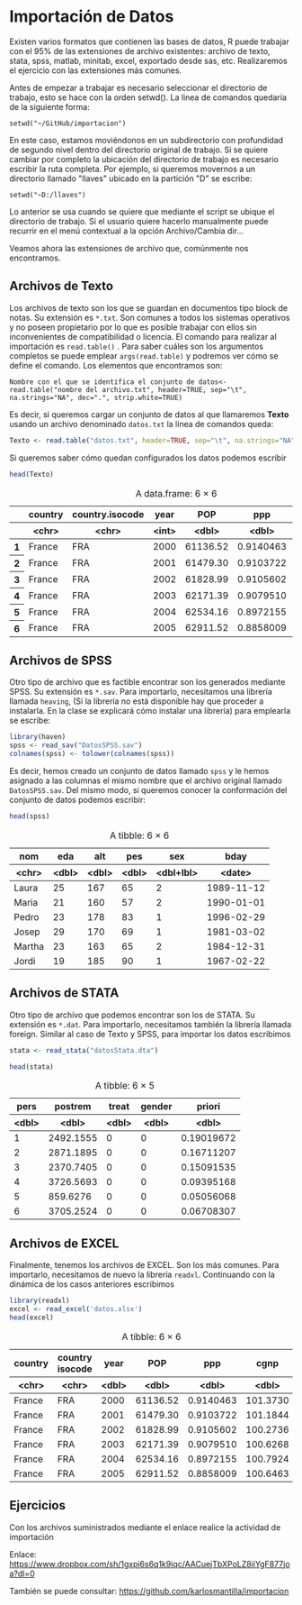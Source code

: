 
# Importación de Datos

Existen varios formatos que contienen las bases de datos, R puede trabajar con el 95% de las extensiones de archivo existentes: archivo de texto, stata, spss, matlab, minitab, excel, exportado desde sas, etc. Realizaremos el ejercicio con las extensiones más comunes.

Antes de empezar a trabajar es necesario seleccionar el directorio de trabajo, esto se hace con la orden setwd(). La linea de comandos quedaría de la siguiente forma:

`setwd("~/GitHub/importacion")`

En este caso, estamos moviéndonos en un subdirectorio con profundidad de segundo nivel dentro del directorio original de trabajo. Si se quiere cambiar por completo la ubicación del directorio de trabajo es necesario escribir la ruta completa. Por ejemplo, si queremos movernos a un directorio llamado "llaves" ubicado en la partición "D" se escribe:

`setwd("~D:/llaves")`

Lo anterior se usa cuando se quiere que mediante el script se ubique el directorio de trabajo. Si el usuario quiere hacerlo manualmente puede recurrir en el menú contextual a la opción Archivo/Cambia dir...

Veamos ahora las extensiones de archivo que, comúnmente nos encontramos.

## Archivos de Texto

Los archivos de texto son los que se guardan en documentos tipo block de notas. Su extensión es `*.txt`. Son comunes a todos los sistemas operativos y no poseen propietario por lo que es posible trabajar con ellos sin inconvenientes de compatibilidad o licencia. El comando para realizar al importación es `read.table()` . Para saber cuáles son los argumentos completos se puede emplear `args(read.table)` y podremos ver cómo se define el comando. Los elementos que encontramos son:

`Nombre con el que se identifica el conjunto de datos<- read.table("nombre del archivo.txt", header=TRUE, sep="\t", na.strings="NA", dec=".", strip.white=TRUE)`

Es decir, si queremos cargar un conjunto de datos al que llamaremos **Texto** usando un archivo denominado `datos.txt` la línea de comandos queda:


```R
Texto <- read.table("datos.txt", header=TRUE, sep="\t", na.strings="NA", dec=".", strip.white=TRUE)
```

Si queremos saber cómo quedan configurados los datos podemos escribir


```R
head(Texto)
```


<table class="dataframe">
<caption>A data.frame: 6 × 6</caption>
<thead>
	<tr><th></th><th scope=col>country</th><th scope=col>country.isocode</th><th scope=col>year</th><th scope=col>POP</th><th scope=col>ppp</th><th scope=col>cgnp</th></tr>
	<tr><th></th><th scope=col>&lt;chr&gt;</th><th scope=col>&lt;chr&gt;</th><th scope=col>&lt;int&gt;</th><th scope=col>&lt;dbl&gt;</th><th scope=col>&lt;dbl&gt;</th><th scope=col>&lt;dbl&gt;</th></tr>
</thead>
<tbody>
	<tr><th scope=row>1</th><td>France</td><td>FRA</td><td>2000</td><td>61136.52</td><td>0.9140463</td><td>101.3730</td></tr>
	<tr><th scope=row>2</th><td>France</td><td>FRA</td><td>2001</td><td>61479.30</td><td>0.9103722</td><td>101.1844</td></tr>
	<tr><th scope=row>3</th><td>France</td><td>FRA</td><td>2002</td><td>61828.99</td><td>0.9105602</td><td>100.2736</td></tr>
	<tr><th scope=row>4</th><td>France</td><td>FRA</td><td>2003</td><td>62171.39</td><td>0.9079510</td><td>100.6268</td></tr>
	<tr><th scope=row>5</th><td>France</td><td>FRA</td><td>2004</td><td>62534.16</td><td>0.8972155</td><td>100.7924</td></tr>
	<tr><th scope=row>6</th><td>France</td><td>FRA</td><td>2005</td><td>62911.52</td><td>0.8858009</td><td>100.6463</td></tr>
</tbody>
</table>



## Archivos de SPSS

Otro tipo de archivo que es factible encontrar son los generados mediante SPSS. Su extensión es `*.sav`. Para importarlo, necesitamos una librería llamada `heaving`, (Si la librería no está disponible hay que proceder a instalarla. En la clase se explicará cómo instalar una librería) para emplearla se escribe:


```R
library(haven)
spss <- read_sav("DatosSPSS.sav")
colnames(spss) <- tolower(colnames(spss))
```

Es decir, hemos creado un conjunto de datos llamado `spss` y le hemos asignado a las columnas el mismo nombre que el archivo original llamado `DatosSPSS.sav`. Del mismo modo, si queremos conocer la conformación del conjunto de datos podemos escribir:


```R
head(spss)
```


<table class="dataframe">
<caption>A tibble: 6 × 6</caption>
<thead>
	<tr><th scope=col>nom</th><th scope=col>eda</th><th scope=col>alt</th><th scope=col>pes</th><th scope=col>sex</th><th scope=col>bday</th></tr>
	<tr><th scope=col>&lt;chr&gt;</th><th scope=col>&lt;dbl&gt;</th><th scope=col>&lt;dbl&gt;</th><th scope=col>&lt;dbl&gt;</th><th scope=col>&lt;dbl+lbl&gt;</th><th scope=col>&lt;date&gt;</th></tr>
</thead>
<tbody>
	<tr><td>Laura </td><td>25</td><td>167</td><td>65</td><td>2</td><td>1989-11-12</td></tr>
	<tr><td>Maria </td><td>21</td><td>160</td><td>57</td><td>2</td><td>1990-01-01</td></tr>
	<tr><td>Pedro </td><td>23</td><td>178</td><td>83</td><td>1</td><td>1996-02-29</td></tr>
	<tr><td>Josep </td><td>29</td><td>170</td><td>69</td><td>1</td><td>1981-03-02</td></tr>
	<tr><td>Martha</td><td>23</td><td>163</td><td>65</td><td>2</td><td>1984-12-31</td></tr>
	<tr><td>Jordi </td><td>19</td><td>185</td><td>90</td><td>1</td><td>1967-02-22</td></tr>
</tbody>
</table>



## Archivos de STATA

Otro tipo de archivo que podemos encontrar son los de STATA. Su extensión es `*.dat`. Para importarlo, necesitamos también la librería llamada foreign. Similar al caso de Texto y SPSS, para importar los datos escribimos


```R
stata <- read_stata("datosStata.dta")
```


```R
head(stata)
```


<table class="dataframe">
<caption>A tibble: 6 × 5</caption>
<thead>
	<tr><th scope=col>pers</th><th scope=col>postrem</th><th scope=col>treat</th><th scope=col>gender</th><th scope=col>priori</th></tr>
	<tr><th scope=col>&lt;dbl&gt;</th><th scope=col>&lt;dbl&gt;</th><th scope=col>&lt;dbl&gt;</th><th scope=col>&lt;dbl&gt;</th><th scope=col>&lt;dbl&gt;</th></tr>
</thead>
<tbody>
	<tr><td>1</td><td>2492.1555</td><td>0</td><td>0</td><td>0.19019672</td></tr>
	<tr><td>2</td><td>2871.1895</td><td>0</td><td>0</td><td>0.16711207</td></tr>
	<tr><td>3</td><td>2370.7405</td><td>0</td><td>0</td><td>0.15091535</td></tr>
	<tr><td>4</td><td>3726.5693</td><td>0</td><td>0</td><td>0.09395168</td></tr>
	<tr><td>5</td><td> 859.6276</td><td>0</td><td>0</td><td>0.05056068</td></tr>
	<tr><td>6</td><td>3705.2524</td><td>0</td><td>0</td><td>0.06708307</td></tr>
</tbody>
</table>



## Archivos de EXCEL

Finalmente, tenemos los archivos de EXCEL. Son los más comunes. Para importarlo, necesitamos de nuevo la librería `readxl`. Continuando con la dinámica de los casos anteriores escribimos


```R
library(readxl)
excel <- read_excel('datos.xlsx')
head(excel)
```


<table class="dataframe">
<caption>A tibble: 6 × 6</caption>
<thead>
	<tr><th scope=col>country</th><th scope=col>country isocode</th><th scope=col>year</th><th scope=col>POP</th><th scope=col>ppp</th><th scope=col>cgnp</th></tr>
	<tr><th scope=col>&lt;chr&gt;</th><th scope=col>&lt;chr&gt;</th><th scope=col>&lt;dbl&gt;</th><th scope=col>&lt;dbl&gt;</th><th scope=col>&lt;dbl&gt;</th><th scope=col>&lt;dbl&gt;</th></tr>
</thead>
<tbody>
	<tr><td>France</td><td>FRA</td><td>2000</td><td>61136.52</td><td>0.9140463</td><td>101.3730</td></tr>
	<tr><td>France</td><td>FRA</td><td>2001</td><td>61479.30</td><td>0.9103722</td><td>101.1844</td></tr>
	<tr><td>France</td><td>FRA</td><td>2002</td><td>61828.99</td><td>0.9105602</td><td>100.2736</td></tr>
	<tr><td>France</td><td>FRA</td><td>2003</td><td>62171.39</td><td>0.9079510</td><td>100.6268</td></tr>
	<tr><td>France</td><td>FRA</td><td>2004</td><td>62534.16</td><td>0.8972155</td><td>100.7924</td></tr>
	<tr><td>France</td><td>FRA</td><td>2005</td><td>62911.52</td><td>0.8858009</td><td>100.6463</td></tr>
</tbody>
</table>



## Ejercicios

Con los archivos suministrados mediante el enlace realice la actividad de importación

Enlace: https://www.dropbox.com/sh/1gxpj6s6q1k9iqc/AACuejTbXPoLZ8iiYgF877joa?dl=0

También se puede consultar: https://github.com/karlosmantilla/importacion
